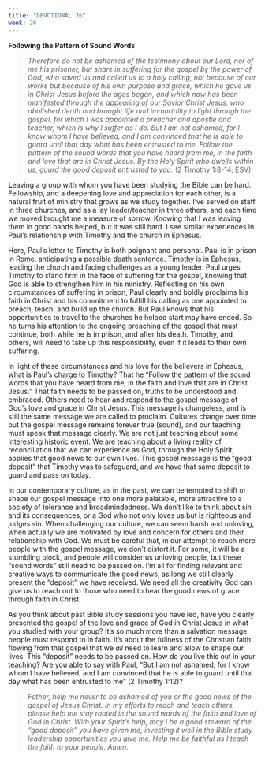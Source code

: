 ```yaml
---
title: "DEVOTIONAL 26"
week: 26
---
```


**Following the Pattern of Sound Words**

> *Therefore do not be ashamed of the testimony about our Lord, nor of
> me his prisoner, but share in suffering for the gospel by the power of
> God, who saved us and called us to a holy calling, not because of our
> works but because of his own purpose and grace, which he gave us in
> Christ Jesus before the ages began, and which now has been manifested
> through the appearing of our Savior Christ Jesus, who abolished death
> and brought life and immortality to light through the gospel, for
> which I was appointed a preacher and apostle and teacher, which is why
> I suffer as I do. But I am not ashamed, for I know whom I have
> believed, and I am convinced that he is able to guard until that day
> what has been entrusted to me. Follow the pattern of the sound words
> that you have heard from me, in the faith and love that are in Christ
> Jesus. By the Holy Spirit who dwells within us, guard the good deposit
> entrusted to you.* (2 Timothy 1:8-14, ESV)

**L**eaving a group with whom you have been studying the Bible can be
hard. Fellowship, and a deepening love and appreciation for each other,
is a natural fruit of ministry that grows as we study together. I’ve
served on staff in three churches, and as a lay leader/teacher in three
others, and each time we moved brought me a measure of sorrow. Knowing
that I was leaving them in good hands helped, but it was still hard. I
see similar experiences in Paul’s relationship with Timothy and the
church in Ephesus.

Here, Paul’s letter to Timothy is both poignant and personal. Paul is in
prison in Rome, anticipating a possible death sentence. Timothy is in
Ephesus, leading the church and facing challenges as a young leader.
Paul urges Timothy to stand firm in the face of suffering for the
gospel, knowing that God is able to strengthen him in his ministry.
Reflecting on his own circumstances of suffering in prison, Paul clearly
and boldly proclaims his faith in Christ and his commitment to fulfill
his calling as one appointed to preach, teach, and build up the church.
But Paul knows that his opportunities to travel to the churches he
helped start may have ended. So he turns his attention to the ongoing
preaching of the gospel that must continue, both while he is in prison,
and after his death. Timothy, and others, will need to take up this
responsibility, even if it leads to their own suffering.

In light of these circumstances and his love for the believers in
Ephesus, what is Paul’s charge to Timothy? That he “Follow the pattern
of the sound words that you have heard from me, in the faith and love
that are in Christ Jesus.” That faith needs to be passed on, truths to
be understood and embraced. Others need to hear and respond to the
gospel message of God’s love and grace in Christ Jesus. This message is
changeless, and is still the same message we are called to proclaim.
Cultures change over time but the gospel message remains forever true
(sound), and our teaching must speak that message clearly. We are not
just teaching about some interesting historic event. We are teaching
about a living reality of reconciliation that we can experience as God,
through the Holy Spirit, applies that good news to our own lives. This
gospel message is the “good deposit” that Timothy was to safeguard, and
we have that same deposit to guard and pass on today.

In our contemporary culture, as in the past, we can be tempted to shift
or shape our gospel message into one more palatable, more attractive to
a society of tolerance and broadmindedness. We don’t like to think about
sin and its consequences, or a God who not only loves us but is
righteous and judges sin. When challenging our culture, we can seem
harsh and unloving, when actually we are motivated by love and concern
for others and their relationship with God. We must be careful that, in
our attempt to reach more people with the gospel message, we don’t
distort it. For some, it will be a stumbling block, and people will
consider us unloving people, but these “sound words” still need to be
passed on. I’m all for finding relevant and creative ways to communicate
the good news, as long we still clearly present the “deposit” we have
received. We need all the creativity God can give us to reach out to
those who need to hear the good news of grace through faith in Christ.

As you think about past Bible study sessions you have led, have you
clearly presented the gospel of the love and grace of God in Christ
Jesus in what you studied with your group? It’s so much more than a
salvation message people must respond to in faith. It’s about the
fullness of the Christian faith flowing from that gospel that we *all*
need to learn and allow to shape our lives. This “deposit” needs to be
passed on. How do you live this out in your teaching? Are you able to
say with Paul, “But I am not ashamed, for I know whom I have believed,
and I am convinced that he is able to guard until that day what has been
entrusted to me” (2 Timothy 1:12)?

> *Father, help me never to be ashamed of you or the good news of the
> gospel of Jesus Christ. In my efforts to reach and teach others,
> please help me stay rooted in the sound words of the faith and love of
> God in Christ. With your Spirit’s help, may I be a good steward of the
> “good deposit” you have given me, investing it well in the Bible study
> leadership opportunities you give me. Help me be faithful as I teach
> the faith to your people. Amen.*
